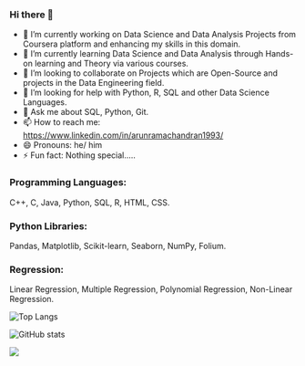 ### Hi there 👋

- 🔭 I’m currently working on Data Science and Data Analysis Projects from Coursera platform and enhancing my skills in this domain.
- 🌱 I’m currently learning Data Science and Data Analysis through Hands-on learning and Theory via various courses.
- 👯 I’m looking to collaborate on Projects which are Open-Source and projects in the Data Engineering field.
- 🤔 I’m looking for help with Python, R, SQL and other Data Science Languages.
- 💬 Ask me about SQL, Python, Git.
- 📫 How to reach me: https://www.linkedin.com/in/arunramachandran1993/
- 😄 Pronouns: he/ him
- ⚡ Fun fact: Nothing special.....

### Programming Languages:
C++, C, Java, Python, SQL, R, HTML, CSS.
### Python Libraries:
Pandas, Matplotlib, Scikit-learn, Seaborn, NumPy, Folium.
### Regression:
Linear Regression, Multiple Regression, Polynomial Regression, Non-Linear Regression.


![Top Langs](https://github-readme-stats.vercel.app/api/top-langs/?username=ArunRamachandran25&theme=default)


![GitHub stats](https://github-readme-stats.vercel.app/api?username=ArunRamachandran25&show_icons=true&theme=default)


![](https://visitor-badge.laobi.icu/badge?page_id=ArunRamachandran25.ArunRamachandran25)







